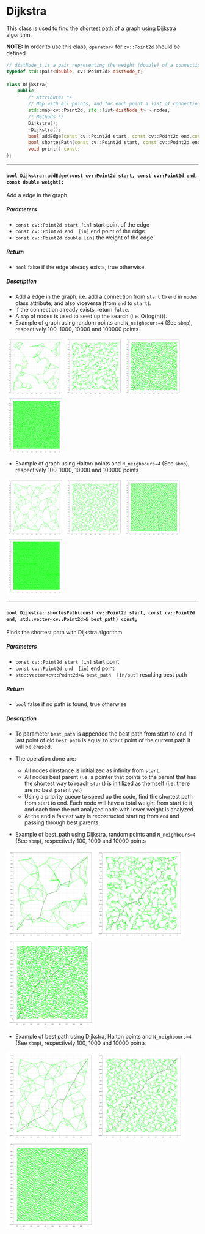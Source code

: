 # Dijkstra

This class is used to find the shortest path of a graph using Dijkstra algorithm.

__NOTE:__ In order to use this class, `operator<` for `cv::Point2d` should be defined 

```c++
// distNode_t is a pair representing the weight (double) of a connection with point (cv::Point2d)
typedef std::pair<double, cv::Point2d> distNode_t;

class Dijkstra{
    public:
        /* Attributes */
        // Map with all points, and for each point a list of connection with a weight
        std::map<cv::Point2d, std::list<distNode_t> > nodes;
        /* Methods */
        Dijkstra();
        ~Dijkstra();
        bool addEdge(const cv::Point2d start, const cv::Point2d end,const double weight);
        bool shortesPath(const cv::Point2d start, const cv::Point2d end, std::vector<cv::Point2d>& best_path) const;
        void print() const;
};
```

---


#### `bool Dijkstra::addEdge(const cv::Point2d start, const cv::Point2d end, const double weight);`

Add a edge in the graph

##### Parameters
* `const cv::Point2d start [in]`  start point of the edge
* `const cv::Point2d end  [in]`   end point of the edge
* `const cv::Point2d double [in]` the weight of the edge

##### Return 
* `bool` false if the edge already exists, true otherwise

##### Description
* Add a edge in the graph, i.e. add a connection from `start` to `end` in `nodes` class attribute, and also viceversa (from `end` to `start`).
* If the connection already exists, return `false`. 
* A `map` of nodes is used to seed up the search (i.e. O(log(n))).
* Example of graph using random points and `N_neighbours=4` (See `sbmp`), respectively 100, 1000, 10000 and 100000 points
<p float="left">
      <img src="./images/random_graph_100.png" width="150">
      <img src="./images/random_graph_1000.png" width="150">
      <img src="./images/random_graph_10000.png" width="150">
      <img src="./images/random_graph_100000.png" width="150">
<p!>

* Example of graph using Halton points and `N_neighbours=4` (See `sbmp`), respectively 100, 1000, 10000 and 100000 points
<p float="left">
      <img src="./images/halton_graph_100.png" width="150">
      <img src="./images/halton_graph_1000.png" width="150">
      <img src="./images/halton_graph_10000.png" width="150">
      <img src="./images/halton_graph_100000.png" width="150">
<p!>

---

#### `bool Dijkstra::shortesPath(const cv::Point2d start, const cv::Point2d end, std::vector<cv::Point2d>& best_path) const;`

Finds the shortest path with Dijkstra algorithm

##### Parameters 
* `const cv::Point2d start [in]`                    start point
* `const cv::Point2d end  [in]`                     end point
* `std::vector<cv::Point2d>& best_path  [in/out]`   resulting best path

##### Return 
* `bool` false if no path is found, true otherwise

##### Description
* To parameter `best_path` is appended the best path from start to end. If last point of old `best_path` is equal to `start` point of the current path it will be erased.
* The operation done are:
    - All nodes dinstance is initialized as infinity from `start`.
    - All nodes best parent (i.e. a pointer that points to the parent that has the shortest way to reach `start`) is initilized as themself (i.e. there are no best parent yet)
    - Using a priority queue to speed up the code, find the shortest path from start to end. Each node will have a total weight from start to it, and each time the not analyzed node with lower weight is analyzed.
    - At the end a fastest way is recostructed starting from `end` and passing through best parents.

* Example of best_path using Dijkstra, random points and `N_neighbours=4` (See `sbmp`), respectively 100, 1000 and 10000 points
<p float="left">
      <img src="./images/random_graph_100_bp.png" width="230">
      <img src="./images/random_graph_1000_bp.png" width="230">
      <img src="./images/random_graph_10000_bp.png" width="230">
<p!>

* Example of best path using Dijkstra, Halton points and `N_neighbours=4` (See `sbmp`), respectively 100, 1000 and 10000 points
<p float="left">
      <img src="./images/halton_graph_100_bp.png" width="230">
      <img src="./images/halton_graph_1000_bp.png" width="230">
      <img src="./images/halton_graph_10000_bp.png" width="230">
<p!>